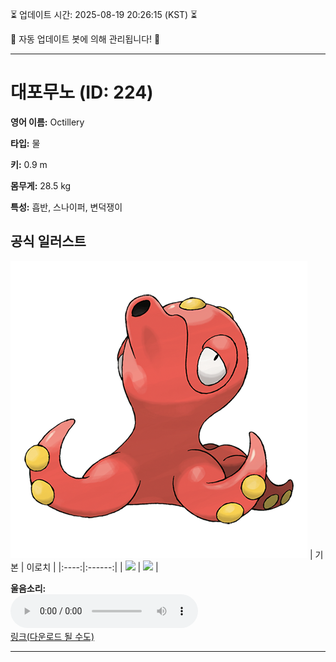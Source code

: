 
⏳ 업데이트 시간: 2025-08-19 20:26:15 (KST) ⏳

🤖 자동 업데이트 봇에 의해 관리됩니다! 🤖

---

# 대포무노 (ID: 224)
**영어 이름:** Octillery

**타입:** 물

**키:** 0.9 m

**몸무게:** 28.5 kg

**특성:** 흡반, 스나이퍼, 변덕쟁이

## 공식 일러스트
![](https://raw.githubusercontent.com/PokeAPI/sprites/master/sprites/pokemon/other/official-artwork/224.png)
| 기본 | 이로치 |
|:----:|:------:|
| <img src="http://play.pokemonshowdown.com/sprites/ani/octillery.gif" width="200"> | <img src="http://play.pokemonshowdown.com/sprites/ani-shiny/octillery.gif" width="200"> |

**울음소리:**<br><audio controls src="https://raw.githubusercontent.com/PokeAPI/cries/main/cries/pokemon/latest/224.ogg"></audio><br> [링크(다운로드 될 수도)](https://raw.githubusercontent.com/PokeAPI/cries/main/cries/pokemon/latest/224.ogg)


---

